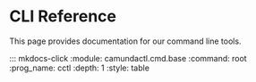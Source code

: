 # CLI Reference

This page provides documentation for our command line tools.

::: mkdocs-click
    :module: camundactl.cmd.base
    :command: root
    :prog_name: cctl
    :depth: 1
    :style: table
